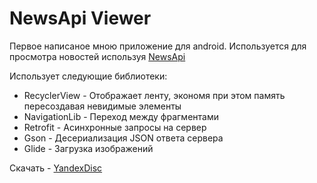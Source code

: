 # NewsApi Viewer
Первое написаное мною приложение для android. Используется для просмотра новостей используя [NewsApi](https://newsapi.org/)

Использует следующие библиотеки:
* RecyclerView - Отображает ленту, экономя при этом память пересоздавая невидимые элементы
* NavigationLib - Переход между фрагментами
* Retrofit - Асинхронные запросы на сервер
* Gson - Десериализация JSON ответа сервера
* Glide - Загрузка изображений

Скачать - [YandexDisc](https://disk.yandex.ru/client/disk/Android)